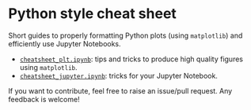 # Python style cheat sheet
Short guides to properly formatting Python plots (using `matplotlib`) and efficiently use Jupyter Notebooks.

 - [`cheatsheet_plt.ipynb`](https://nbviewer.jupyter.org/github/AlvaroGI/python_style_cheatsheet/blob/main/cheatsheet.ipynb "See cheatsheet_plt.ipynb"): tips and tricks to produce high quality figures using `matplotlib`.
 - [`cheatsheet_jupyter.ipynb`](https://nbviewer.jupyter.org/github/AlvaroGI/python_style_cheatsheet/blob/main/cheatsheet.ipynb "See cheatsheet_jupyter.ipynb"): tricks for your Jupyter Notebook.

If you want to contribute, feel free to raise an issue/pull request. Any feedback is welcome!